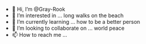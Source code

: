 - 👋 Hi, I’m @Gray-Rook
- 👀 I’m interested in ... long walks on the beach
- 🌱 I’m currently learning ... how to be a better person
- 💞️ I’m looking to collaborate on ... world peace
- 📫 How to reach me ... 

<!---
Gray-Rook/Gray-Rook is a ✨ special ✨ repository because its `README.md` (this file) appears on your GitHub profile.
You can click the Preview link to take a look at your changes.
--->
